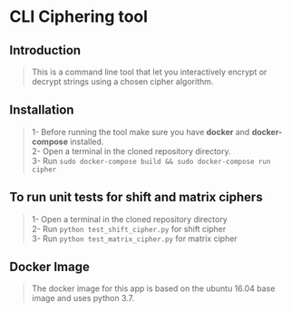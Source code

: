 # CLI Ciphering tool

## Introduction

> This is a command line tool that let you interactively encrypt or decrypt strings using a chosen cipher algorithm. 

## Installation

> 1- Before running the tool make sure you have **docker** and **docker-compose** installed. <br  />
2- Open a terminal in the cloned repository directory. <br />
3- Run ```sudo docker-compose build && sudo docker-compose run cipher```

## To run unit tests for shift and matrix ciphers

> 1- Open a terminal in the cloned repository directory <br />
  2- Run ```python test_shift_cipher.py``` for shift cipher <br />
  3- Run ```python test_matrix_cipher.py``` for matrix cipher <br />


## Docker Image

> The docker image for this app is based on the ubuntu 16.04 base image and uses python 3.7.
